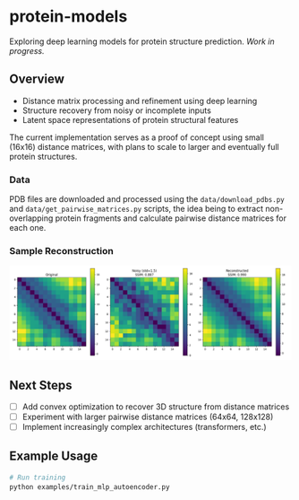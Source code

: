 # protein-models

Exploring deep learning models for protein structure prediction. *Work in progress.*

## Overview

- Distance matrix processing and refinement using deep learning
- Structure recovery from noisy or incomplete inputs
- Latent space representations of protein structural features

The current implementation serves as a proof of concept using small (16x16) distance matrices, with plans to scale to larger and eventually full protein structures.

### Data

PDB files are downloaded and processed using the `data/download_pdbs.py` and `data/get_pairwise_matrices.py` scripts, the idea being to extract non-overlapping protein fragments and calculate pairwise distance matrices for each one.

### Sample Reconstruction

![Sample Reconstruction](data/train_denoising/figures/reconstruction_4.png)

## Next Steps

- [ ] Add convex optimization to recover 3D structure from distance matrices
- [ ] Experiment with larger pairwise distance matrices (64x64, 128x128)
- [ ] Implement increasingly complex architectures (transformers, etc.)

## Example Usage

```bash
# Run training
python examples/train_mlp_autoencoder.py
```
